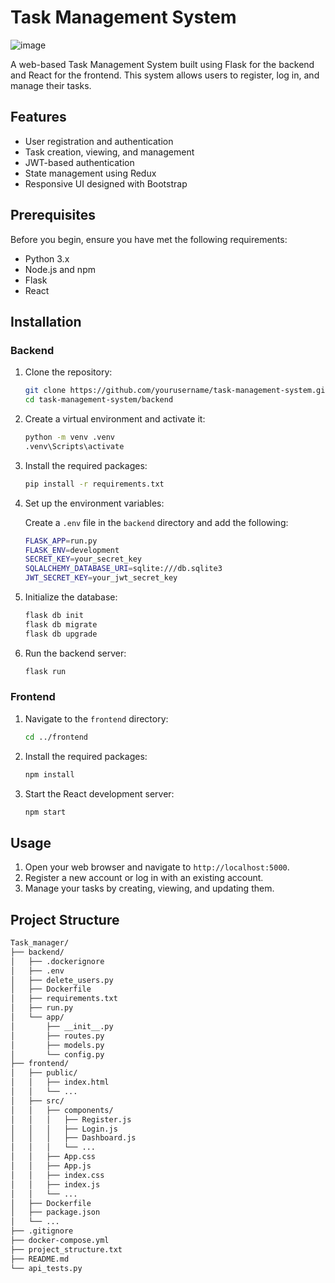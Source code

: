# Task Management System

![image](https://github.com/bright789/Task_manager/assets/22407572/43aba94d-628a-4d1c-ad19-119438b29801)

A web-based Task Management System built using Flask for the backend and React for the frontend. This system allows users to register, log in, and manage their tasks.

## Features

- User registration and authentication
- Task creation, viewing, and management
- JWT-based authentication
- State management using Redux
- Responsive UI designed with Bootstrap

## Prerequisites

Before you begin, ensure you have met the following requirements:

- Python 3.x
- Node.js and npm
- Flask
- React

## Installation

### Backend

1. Clone the repository:

    ```sh
    git clone https://github.com/yourusername/task-management-system.git
    cd task-management-system/backend
    ```

2. Create a virtual environment and activate it:

    ```sh
    python -m venv .venv
    .venv\Scripts\activate
    ```

3. Install the required packages:

    ```sh
    pip install -r requirements.txt
    ```

4. Set up the environment variables:

    Create a `.env` file in the `backend` directory and add the following:

    ```sh
    FLASK_APP=run.py
    FLASK_ENV=development
    SECRET_KEY=your_secret_key
    SQLALCHEMY_DATABASE_URI=sqlite:///db.sqlite3
    JWT_SECRET_KEY=your_jwt_secret_key
    ```

5. Initialize the database:

    ```sh
    flask db init
    flask db migrate
    flask db upgrade
    ```

6. Run the backend server:

    ```sh
    flask run
    ```

### Frontend

1. Navigate to the `frontend` directory:

    ```sh
    cd ../frontend
    ```

2. Install the required packages:

    ```sh
    npm install
    ```

3. Start the React development server:

    ```sh
    npm start
    ```

## Usage

1. Open your web browser and navigate to `http://localhost:5000`.
2. Register a new account or log in with an existing account.
3. Manage your tasks by creating, viewing, and updating them.

## Project Structure

```sh
Task_manager/
├── backend/
│   ├── .dockerignore
│   ├── .env
│   ├── delete_users.py
│   ├── Dockerfile
│   ├── requirements.txt
│   ├── run.py
│   └── app/
│       ├── __init__.py
│       ├── routes.py
│       ├── models.py
│       └── config.py
├── frontend/
│   ├── public/
│   │   ├── index.html
│   │   └── ...
│   ├── src/
│   │   ├── components/
│   │   │   ├── Register.js
│   │   │   ├── Login.js
│   │   │   ├── Dashboard.js
│   │   │   └── ...
│   │   ├── App.css
│   │   ├── App.js
│   │   ├── index.css
│   │   ├── index.js
│   │   └── ...
│   ├── Dockerfile
│   ├── package.json
│   └── ...
├── .gitignore
├── docker-compose.yml
├── project_structure.txt
├── README.md
└── api_tests.py


